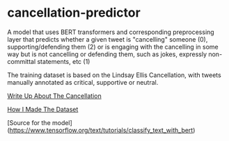 # cancellation-predictor
A model that uses BERT transformers and corresponding preprocessing layer that predicts whether a given tweet is "cancelling" someone (0), supporting/defending them (2) or is engaging with the cancelling in some way but is not cancelling or defending them, such as jokes, expressly non-committal statements, etc (1)

The training dataset is based on the Lindsay Ellis Cancellation, with tweets manually annotated as critical, supportive or neutral. 

[Write Up About The Cancellation](https://krithikasrinivasans.medium.com/i-read-20-000-tweets-from-the-lindsay-ellis-cancellation-and-heres-what-i-learned-eef69894c15b)

[How I Made The Dataset](https://www.tensorflow.org/tutorials/structured_data/feature_columns) 

[Source for the model] (https://www.tensorflow.org/text/tutorials/classify_text_with_bert)
